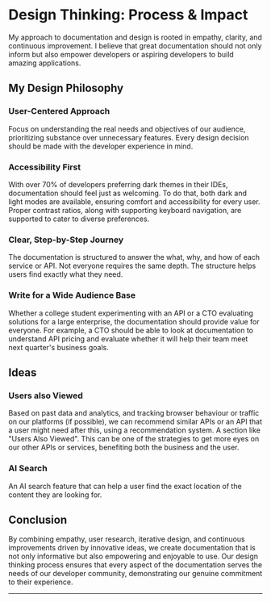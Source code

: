 # Design Thinking: Process & Impact

My approach to documentation and design is rooted in empathy, clarity, and continuous improvement. I believe that great documentation should not only inform but also empower developers or aspiring developers to build amazing applications.

## My Design Philosophy

### User-Centered Approach

Focus on understanding the real needs and objectives of our audience, prioritizing substance over unnecessary features. Every design decision should be made with the developer experience in mind.

### Accessibility First

With over 70% of developers preferring dark themes in their IDEs, documentation should feel just as welcoming. To do that, both dark and light modes are available, ensuring comfort and accessibility for every user. Proper contrast ratios, along with supporting keyboard navigation, are supported to cater to diverse preferences.

### Clear, Step-by-Step Journey

The documentation is structured to answer the what, why, and how of each service or API. Not everyone requires the same depth. The structure helps users find exactly what they need.

### Write for a Wide Audience Base
Whether a college student experimenting with an API or a CTO evaluating solutions for a large enterprise, the documentation should provide value for everyone. For example, a CTO should be able to look at documentation to understand API pricing and evaluate whether it will help their team meet next quarter's business goals.

## Ideas

### Users also Viewed
Based on past data and analytics, and tracking browser behaviour or traffic on our platforms (if possible), we can recommend similar APIs or an API that a user might need after this, using a recommendation system. A section like "Users Also Viewed". This can be one of the strategies to get more eyes on our other APIs or services, benefiting both the business and the user.

### AI Search
An AI search feature that can help a user find the exact location of the content they are looking for.

## Conclusion

By combining empathy, user research, iterative design, and continuous improvements driven by innovative ideas, we create documentation that is not only informative but also empowering and enjoyable to use. Our design thinking process ensures that every aspect of the documentation serves the needs of our developer community, demonstrating our genuine commitment to their experience.

---


